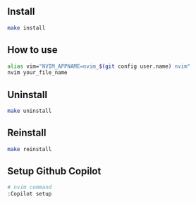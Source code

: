 ## Install
```bash
make install
```

## How to use
```bash
alias vim="NVIM_APPNAME=nvim_$(git config user.name) nvim"
nvim your_file_name
```

## Uninstall
```bash
make uninstall
```

## Reinstall
```bash
make reinstall
```

## Setup Github Copilot
```bash
# nvim command
:Copilot setup
```


